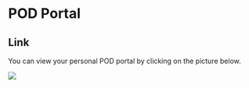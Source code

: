 # POD Portal

## Link
You can view your personal POD portal by clicking on the picture below. 

<a href="https://ops-portal.ace.aviatrixlab.com/" target="_blank"><img src="images/pod.png"></a>



